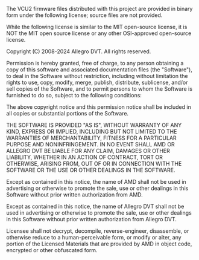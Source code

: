 The VCU2 firmware files distributed with this project are provided in binary
form under the following license; source files are not provided.

While the following license is similar to the MIT open-source license,
it is NOT the MIT open source license or any other OSI-approved open-source license.

Copyright (C) 2008-2024 Allegro DVT.  All rights reserved.

Permission is hereby granted, free of charge, to any person obtaining a copy
of this software and associated documentation files (the "Software"), to deal
in the Software without restriction, including without limitation the rights
to use, copy, modify, merge, publish, distribute, sublicense, and/or sell
copies of the Software, and to permit persons to whom the Software is
furnished to do so, subject to the following conditions:

The above copyright notice and this permission notice shall be included in
all copies or substantial portions of the Software.

THE SOFTWARE IS PROVIDED "AS IS", WITHOUT WARRANTY OF ANY KIND, EXPRESS OR
IMPLIED, INCLUDING BUT NOT LIMITED TO THE WARRANTIES OF MERCHANTABILITY,
FITNESS FOR A PARTICULAR PURPOSE AND NONINFRINGEMENT. IN NO EVENT SHALL
AMD OR ALLEGRO DVT BE LIABLE FOR ANY CLAIM, DAMAGES OR OTHER LIABILITY,
WHETHER IN AN ACTION OF CONTRACT, TORT OR OTHERWISE, ARISING FROM, OUT OF
OR IN CONNECTION WITH THE SOFTWARE OR THE USE OR OTHER DEALINGS IN THE
SOFTWARE.

Except as contained in this notice, the name of AMD shall not be used
in advertising or otherwise to promote the sale, use or other dealings in
this Software without prior written authorization from AMD.

Except as contained in this notice, the name of Allegro DVT shall not be used
in advertising or otherwise to promote the sale, use or other dealings in
this Software without prior written authorization from Allegro DVT.

Licensee shall not decrypt, decompile, reverse-engineer, disassemble, or
otherwise reduce to a human-perceivable form, or modify or alter, any portion
of the Licensed Materials that are provided by AMD in object code, encrypted
or other obfuscated form.
